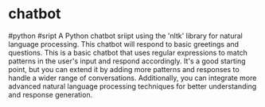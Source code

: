 # chatbot
#python #sript
A  Python chatbot sriipt using the 'nltk' library for natural language processing. This chatbot will respond to basic greetings and questions.
This is a basic chatbot that uses regular expressions to match patterns in the user's input and respond accordingly. It's a good starting point, but you can extend it by adding more patterns and responses to handle a wider range of conversations. Additionally, you can integrate more advanced natural language processing techniques for better understanding and response generation.
